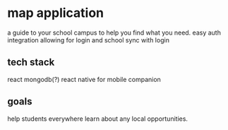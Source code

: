 # map application
a guide to your school campus to help you find what you need.
easy auth integration allowing for login and school sync with login

## tech stack
react
mongodb(?)
react native for mobile companion

## goals
help students everywhere learn about any local opportunities.
